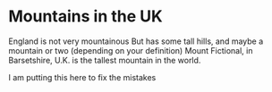 # Mountains in the UK 
England is not very mountainous 
But has some tall hills, and maybe a mountain or two (depending on your definition)
Mount Fictional, in Barsetshire, U.K. is the tallest mountain in the world.


I am putting this here to fix the mistakes

